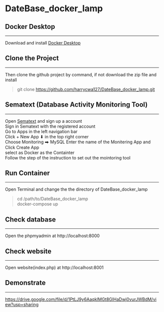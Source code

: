# DateBase_docker_lamp

## Docker Desktop  
---------------------------------------------------------------
Download and install [Docker Desktop](https://www.docker.com/products/docker-desktop/)  

## Clone the Project
---------------------------------------------------------------
Then clone the github project by command, if not download the zip file and install 
>git clone https://github.com/harrycwa127/DateBase_docker_lamp.git  

## Sematext (Database Activity Monitoring Tool)
----------------------------------------------------------------
Open [Sematext](https://sematext.com/) and sign up a account  
Sign in Sematext with the registered account  
Go to Apps in the left navigation bar  
Click + New App ⬇ in the top right corner  
Choose Monitoring ⮕ MySQL
Enter the name of the Monitering App and Click Create App  
select as Docker as the Containter  
Follow the step of the instruction to set out the mointoring tool

## Run Container
------------------------------------------------------------------------------------
Open Terminal and change the the directory of DateBase_docker_lamp  
> cd /path/to/DateBase_docker_lamp  
> docker-compose up

## Check database
-----------------------------------------------------
Open the phpmyadmin at http://localhost:8000

## Check website
---------------------------------------------------------------
Open website(index.php) at http://localhost:8001

## Demonstrate
----------------------------------------------------------------
https://drive.google.com/file/d/1PtLJ9y6AaqklMGt8GIHaDwj0vurJWBdM/view?usp=sharing
